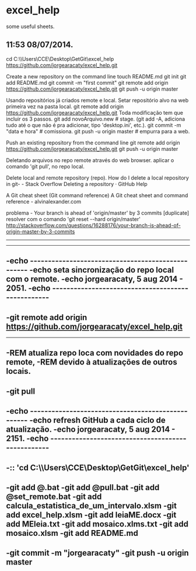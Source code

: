 excel_help
==========

some useful sheets.

11:53 08/07/2014.
----------------
cd C:\\\Users\\CCE\\Desktop\\GetGit\\excel_help
https://github.com/jorgearacaty/excel_help.git

Create a new repository on the command line
     touch README.md
     git init
     git add README.md
     git commit -m "first commit"
     git remote add origin https://github.com/jorgearacaty/excel_help.git
     git push -u origin master

Usando repositórios já criados remote e local.
Setar repositório alvo na web primeira vez na pasta local.
     git remote add origin https://github.com/jorgearacaty/excel_help.git
Toda modificação tem que incluir os 3 passos.
     git add novoArquivo.new          # stage. (git add -A, adiciona tudo até o que não é pra adicionar, tipo 'desktop.ini', etc.).
     git commit -m "data e hora"    # comissiona.
     git push -u origin master          # empurra para a web.

Push an existing repository from the command line
     git remote add origin https://github.com/jorgearacaty/excel_help.git
     git push -u origin master

Deletando arquivos no repo remote através do web browser.
aplicar o comando 'git pull', no repo local.

Delete local and remote repository (repo).
How do I delete a local repository in git- - Stack Overflow
Deleting a repository · GitHub Help

A Git cheat sheet (Git command reference)
A Git cheat sheet and command reference - alvinalexander.com

problema - Your branch is ahead of 'origin/master' by 3 commits [duplicate]
resolver com o comando 'git reset --hard origin/master'
http://stackoverflow.com/questions/16288176/your-branch-is-ahead-of-origin-master-by-3-commits

----------------------------------------------------------------------------------------
----------------------------------------------------------------------------------------
-echo --------------------------------------------------
-echo seta sincronização do repo local com o remote.
-echo jorgearacaty, 5 aug 2014 - 2051.
-echo --------------------------------------------------
-
-git remote add origin https://github.com/jorgearacaty/excel_help.git
-
----------------------------------------------------------------------------------------
-REM atualiza repo loca com novidades do repo remote,
-REM devido à atualizações de outros locais.
-
-git pull
----------------------------------------------------------------------------------------
-echo --------------------------------------------------
-echo refresh GitHub a cada ciclo de atualização.
-echo jorgearacaty, 5 aug 2014 - 2151.
-echo --------------------------------------------------
-
-:: 'cd C:\\\Users\\CCE\\Desktop\\GetGit\\excel_help'
-
-git add @.bat
-git add @pull.bat
-git add @set_remote.bat
-git add calcula_estatistica_de_um_intervalo.xlsm
-git add excel_help.xlsm
-git add leiaME.docx
-git add MEleia.txt 
-git add mosaico.xlms.txt
-git add mosaico.xlsm
-git add README.md
-
-git commit -m "jorgearacaty" 
-git push -u origin master 
----------------------------------------------------------------------------------------
